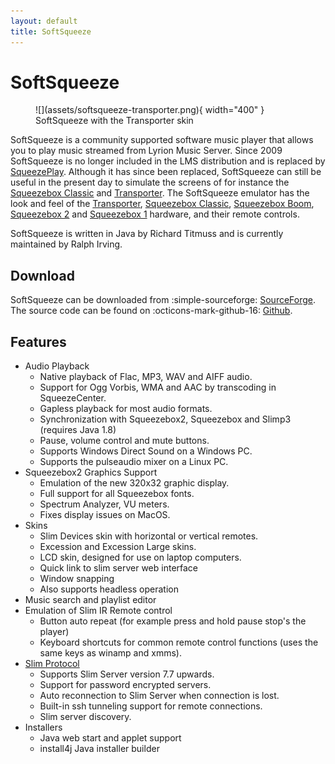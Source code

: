 ```yaml
---
layout: default
title: SoftSqueeze
---
```


# SoftSqueeze

<figure markdown="span">
  ![](assets/softsqueeze-transporter.png){ width="400" }
  <figcaption>SoftSqueeze with the Transporter skin</figcaption>
</figure>

SoftSqueeze is a community supported software music player that allows you to play music streamed from Lyrion Music Server. Since 2009 SoftSqueeze is no longer included in the LMS distribution and is replaced by [SqueezePlay](squeezeplay.md). Although it has since been replaced, SoftSqueeze can still be useful in the present day to simulate the screens of for instance the [Squeezebox Classic](squeezebox-classic.md) and [Transporter](transporter.md). The SoftSqueeze emulator has the look and feel of the [Transporter](transporter.md), [Squeezebox Classic](squeezebox-classic.md), [Squeezebox Boom](squeezebox-boom.md), [Squeezebox 2](squeezebox2.md) and [Squeezebox 1](squeezebox1.md) hardware, and their remote controls.

SoftSqueeze is written in Java by Richard Titmuss and is currently maintained by Ralph Irving.

## Download

SoftSqueeze can be downloaded from :simple-sourceforge: [SourceForge](https://softsqueeze.sourceforge.net/). The source code can be found on :octicons-mark-github-16: [Github](https://github.com/ralph-irving/softsqueeze3).

## Features

- Audio Playback
	- Native playback of Flac, MP3, WAV and AIFF audio.
	- Support for Ogg Vorbis, WMA and AAC by transcoding in SqueezeCenter.
	- Gapless playback for most audio formats.
	- Synchronization with Squeezebox2, Squeezebox and Slimp3 (requires Java 1.8)
	- Pause, volume control and mute buttons.
	- Supports Windows Direct Sound on a Windows PC.
	- Supports the pulseaudio mixer on a Linux PC.
- Squeezebox2 Graphics Support
	- Emulation of the new 320x32 graphic display.
	- Full support for all Squeezebox fonts.
	- Spectrum Analyzer, VU meters.
	- Fixes display issues on MacOS.
- Skins
	- Slim Devices skin with horizontal or vertical remotes.
	- Excession and Excession Large skins.
	- LCD skin, designed for use on laptop computers.
	- Quick link to slim server web interface
	- Window snapping
	- Also supports headless operation
- Music search and playlist editor
- Emulation of Slim IR Remote control
	- Button auto repeat (for example press and hold pause stop's the player)
	- Keyboard shortcuts for common remote control functions (uses the same keys as winamp and xmms).
- [Slim Protocol](../reference/slimproto-protocol.md)
	- Supports Slim Server version 7.7 upwards.
	- Support for password encrypted servers.
	- Auto reconnection to Slim Server when connection is lost.
	- Built-in ssh tunneling support for remote connections.
	- Slim server discovery.
- Installers
	- Java web start and applet support
	- install4j Java installer builder
